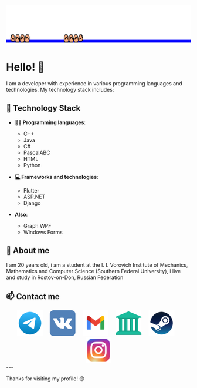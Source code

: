 <div align="center">
  <a target="_blank"><img src="1317022800.gif" alt="Telegram" width="auto" height="110" /></a>
</div>

# Hello! 👋

I am a developer with experience in various programming languages and technologies. My technology stack includes:
## 🚀 Technology Stack

- **👨‍💻 Programming languages**:
  - C++
  - Java
  - C#
  - PascalABC
  - HTML
  - Python

- **💻 Frameworks and technologies**:
  - Flutter
  - ASP.NET
  - Django

- **Also**:
  - Graph WPF
  - Windows Forms
    
## 🌟 About me
I am 20 years old, i am a student at the I. I. Vorovich Institute of Mechanics, Mathematics and Computer Science (Southern Federal University), i live and study in Rostov-on-Don, Russian Federation
## 📫 Contact me

<div align="center">
<a href="https://t.me/tommyhellatriggery" target="_blank"><img src="telegram-svgrepo-com.svg" alt="Telegram" width="70" height="70" /></a> &nbsp; &nbsp; 
<a href="https://vk.com/just_hug_mee" target="_blank"><img src="vk-svgrepo-com (1).svg" alt="Vkontakte" width="70" height="70" /></a> &nbsp; &nbsp; 
<a href="mailto:egorkulishov69@gmail.com" terget="_blank"><img src="gmail-svgrepo-com.svg" alt="Gmail" width="70" height="70" /></a> &nbsp; &nbsp; 
<a href="mailto:ekuishov@sfedu.ru" terget="_blank"><img src="institution-svgrepo-com.svg" alt="SFEDU" width="70" height="70" /></a> &nbsp; &nbsp; 
<a href="https://steamcommunity.com/profiles/76561198358883719/" target="_blank"><img src="steam-svgrepo-com.svg" alt="Steam" width="70" height="70" /></a> &nbsp; &nbsp; 
<a href="https://www.instagram.com/bratzz_boyy/profilecard/?igsh=NnZoMjBjbnBtdm45" target="_blank"><img src="instagram-1-svgrepo-com.svg" alt="Instagram" width="70" height="70" /></a>

</div>
---

Thanks for visiting my profile! 😊

